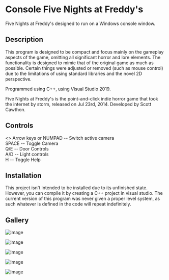 # Console Five Nights at Freddy's

Five Nights at Freddy's designed to run on a Windows console window.

## Description

This program is designed to be compact and focus mainly on the gameplay aspects of the game, omitting all significant horror and lore elements. The functionality is designed to mimic that of the original game as much as possible. Certain things were adjusted or removed (such as mouse control) due to the limitations of using standard libraries and the novel 2D perspective.

Programmed using C++, using Visual Studio 2019.

Five Nights at Freddy's is the point-and-click indie horror game that took the internet by storm, released on Jul 23rd, 2014. Developed by Scott Cawthon.

## Controls

<> Arrow keys or NUMPAD -- Switch active camera </br>
SPACE -- Toggle Camera </br>
Q/E -- Door Controls </br>
A/D -- Light controls </br>
H -- Toggle Help </br>

## Installation

This project isn't intended to be installed due to its unfinished state. However, you can compile it by creating a C++ project in visual studio. The current version of this program was never given a proper level system, as such whatever is defined in the code will repeat indefinitely.

## Gallery

![image](https://cdn.discordapp.com/attachments/666815985084268545/681038354716033158/unknown.png)

![image](https://gyazo.com/13d221c9f68137fa83515d5271a408d7.gif)

![image](https://cdn.discordapp.com/attachments/666815985084268545/681038458130661392/unknown.png)

![image](https://media.discordapp.net/attachments/666815985084268545/681037789856530471/unknown.png)

![image](https://cdn.discordapp.com/attachments/666815985084268545/681038230669361272/unknown.png)
